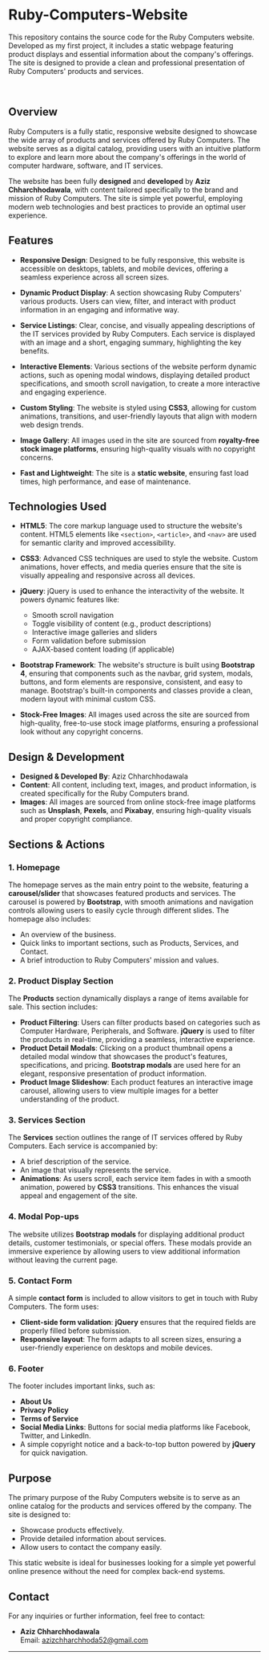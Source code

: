 # Ruby-Computers-Website
This repository contains the source code for the Ruby Computers website. Developed as my first project, it includes a static webpage featuring product displays and essential information about the company's offerings. The site is designed to provide a clean and professional presentation of Ruby Computers' products and services.

<br>
  
## Overview

Ruby Computers is a fully static, responsive website designed to showcase the wide array of products and services offered by Ruby Computers. The website serves as a digital catalog, providing users with an intuitive platform to explore and learn more about the company's offerings in the world of computer hardware, software, and IT services.

The website has been fully **designed** and **developed** by **Aziz Chharchhodawala**, with content tailored specifically to the brand and mission of Ruby Computers. The site is simple yet powerful, employing modern web technologies and best practices to provide an optimal user experience.

## Features

- **Responsive Design**: Designed to be fully responsive, this website is accessible on desktops, tablets, and mobile devices, offering a seamless experience across all screen sizes.
  
- **Dynamic Product Display**: A section showcasing Ruby Computers' various products. Users can view, filter, and interact with product information in an engaging and informative way.
  
- **Service Listings**: Clear, concise, and visually appealing descriptions of the IT services provided by Ruby Computers. Each service is displayed with an image and a short, engaging summary, highlighting the key benefits.

- **Interactive Elements**: Various sections of the website perform dynamic actions, such as opening modal windows, displaying detailed product specifications, and smooth scroll navigation, to create a more interactive and engaging experience.

- **Custom Styling**: The website is styled using **CSS3**, allowing for custom animations, transitions, and user-friendly layouts that align with modern web design trends.

- **Image Gallery**: All images used in the site are sourced from **royalty-free stock image platforms**, ensuring high-quality visuals with no copyright concerns.

- **Fast and Lightweight**: The site is a **static website**, ensuring fast load times, high performance, and ease of maintenance.

## Technologies Used

- **HTML5**: The core markup language used to structure the website's content. HTML5 elements like `<section>`, `<article>`, and `<nav>` are used for semantic clarity and improved accessibility.

- **CSS3**: Advanced CSS techniques are used to style the website. Custom animations, hover effects, and media queries ensure that the site is visually appealing and responsive across all devices.

- **jQuery**: jQuery is used to enhance the interactivity of the website. It powers dynamic features like:
  - Smooth scroll navigation
  - Toggle visibility of content (e.g., product descriptions)
  - Interactive image galleries and sliders
  - Form validation before submission
  - AJAX-based content loading (if applicable)

- **Bootstrap Framework**: The website's structure is built using **Bootstrap 4**, ensuring that components such as the navbar, grid system, modals, buttons, and form elements are responsive, consistent, and easy to manage. Bootstrap's built-in components and classes provide a clean, modern layout with minimal custom CSS.

- **Stock-Free Images**: All images used across the site are sourced from high-quality, free-to-use stock image platforms, ensuring a professional look without any copyright concerns.

## Design & Development

- **Designed & Developed By**: Aziz Chharchhodawala
- **Content**: All content, including text, images, and product information, is created specifically for the Ruby Computers brand.
- **Images**: All images are sourced from online stock-free image platforms such as **Unsplash**, **Pexels**, and **Pixabay**, ensuring high-quality visuals and proper copyright compliance.

## Sections & Actions

### 1. **Homepage**
The homepage serves as the main entry point to the website, featuring a **carousel/slider** that showcases featured products and services. The carousel is powered by **Bootstrap**, with smooth animations and navigation controls allowing users to easily cycle through different slides. The homepage also includes:
  - An overview of the business.
  - Quick links to important sections, such as Products, Services, and Contact.
  - A brief introduction to Ruby Computers' mission and values.

### 2. **Product Display Section**
The **Products** section dynamically displays a range of items available for sale. This section includes:
  - **Product Filtering**: Users can filter products based on categories such as Computer Hardware, Peripherals, and Software. **jQuery** is used to filter the products in real-time, providing a seamless, interactive experience.
  - **Product Detail Modals**: Clicking on a product thumbnail opens a detailed modal window that showcases the product's features, specifications, and pricing. **Bootstrap modals** are used here for an elegant, responsive presentation of product information.
  - **Product Image Slideshow**: Each product features an interactive image carousel, allowing users to view multiple images for a better understanding of the product.
  
### 3. **Services Section**
The **Services** section outlines the range of IT services offered by Ruby Computers. Each service is accompanied by:
  - A brief description of the service.
  - An image that visually represents the service.
  - **Animations**: As users scroll, each service item fades in with a smooth animation, powered by **CSS3** transitions. This enhances the visual appeal and engagement of the site.

### 4. **Modal Pop-ups**
The website utilizes **Bootstrap modals** for displaying additional product details, customer testimonials, or special offers. These modals provide an immersive experience by allowing users to view additional information without leaving the current page.

### 5. **Contact Form**
A simple **contact form** is included to allow visitors to get in touch with Ruby Computers. The form uses:
  - **Client-side form validation**: **jQuery** ensures that the required fields are properly filled before submission.
  - **Responsive layout**: The form adapts to all screen sizes, ensuring a user-friendly experience on desktops and mobile devices.

### 6. **Footer**
The footer includes important links, such as:
  - **About Us**
  - **Privacy Policy**
  - **Terms of Service**
  - **Social Media Links**: Buttons for social media platforms like Facebook, Twitter, and LinkedIn.
  - A simple copyright notice and a back-to-top button powered by **jQuery** for quick navigation.

## Purpose

The primary purpose of the Ruby Computers website is to serve as an online catalog for the products and services offered by the company. The site is designed to:
- Showcase products effectively.
- Provide detailed information about services.
- Allow users to contact the company easily.

This static website is ideal for businesses looking for a simple yet powerful online presence without the need for complex back-end systems.


## Contact

For any inquiries or further information, feel free to contact:

- **Aziz Chharchhodawala**  
  Email: azizchharchhoda52@gmail.com
  

---
